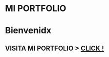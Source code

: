 # MI PORTFOLIO

<h1>Bienvenidx</1h>

<h2>VISITA MI PORTFOLIO > <a href='https://androide18.github.io/portfolio/' target="_blank"> CLICK ! </a> </h2>
